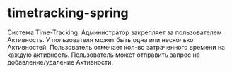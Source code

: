 # timetracking-spring
Система Time-Tracking.
Администратор закрепляет за пользователем Активность. У пользователя может быть одна или несколько Активностей. Пользователь отмечает кол-во затраченного времени на каждую активность. Пользователь может отправить запрос на добавление/удаление Активности.
